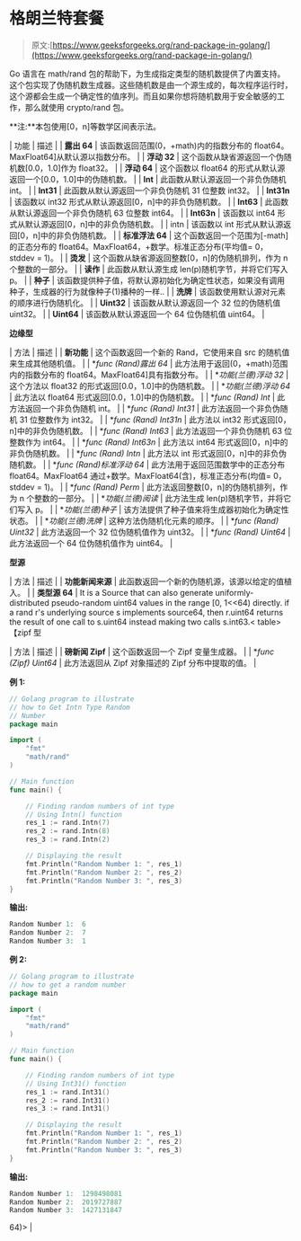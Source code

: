 # 格朗兰特套餐

> 原文:[https://www.geeksforgeeks.org/rand-package-in-golang/](https://www.geeksforgeeks.org/rand-package-in-golang/)

Go 语言在 math/rand 包的帮助下，为生成指定类型的随机数提供了内置支持。这个包实现了伪随机数生成器。这些随机数是由一个源生成的，每次程序运行时，这个源都会生成一个确定性的值序列。而且如果你想将随机数用于安全敏感的工作，那么就使用 crypto/rand 包。

**注:**本包使用[0，n]等数学区间表示法。

| 功能 | 描述 |
| **露出 64** | 该函数返回范围(0，+math)内的指数分布的 float64。MaxFloat64]从默认源以指数分布。 |
| **浮动 32** | 这个函数从缺省源返回一个伪随机数[0.0，1.0]作为 float32。 |
| **浮动 64** | 这个函数以 float64 的形式从默认源返回一个[0.0，1.0]中的伪随机数。 |
| **Int** | 此函数从默认源返回一个非负伪随机 int。 |
| **Int31** | 此函数从默认源返回一个非负伪随机 31 位整数 int32。 |
| **Int31n** | 该函数以 int32 形式从默认源返回[0，n]中的非负伪随机数。 |
| **Int63** | 此函数从默认源返回一个非负伪随机 63 位整数 int64。 |
| **Int63n** | 该函数以 int64 形式从默认源返回[0，n]中的非负伪随机数。 |
| intn | 该函数以 int 形式从默认源返回[0，n]中的非负伪随机数。 |
| **标准浮法 64** | 这个函数返回一个范围为[-math]的正态分布的 float64。MaxFloat64，+数学。标准正态分布(平均值= 0，stddev = 1)。 |
| **烫发** | 这个函数从缺省源返回整数[0，n]的伪随机排列，作为 n 个整数的一部分。 |
| **读作** | 此函数从默认源生成 len(p)随机字节，并将它们写入 p。 |
| **种子** | 该函数提供种子值，将默认源初始化为确定性状态，如果没有调用种子，生成器的行为就像种子(1)播种的一样.. |
| **洗牌** | 该函数使用默认源对元素的顺序进行伪随机化。 |
| **Uint32** | 该函数从默认源返回一个 32 位的伪随机值 uint32。 |
| **Uint64** | 该函数从默认源返回一个 64 位伪随机值 uint64。 |

**边缘型**

| 方法 | 描述 |
| **新功能** | 这个函数返回一个新的 Rand，它使用来自 src 的随机值来生成其他随机值。 |
| **func (*Rand)露出 64** | 此方法用于返回(0，+math)范围内的指数分布的 float64。MaxFloat64]具有指数分布。 |
| **功能(*兰德)浮动 32** | 这个方法以 float32 的形式返回[0.0，1.0]中的伪随机数。 |
| **功能(*兰德)浮动 64** | 此方法以 float64 形式返回[0.0，1.0]中的伪随机数。 |
| **func (*Rand) Int** | 此方法返回一个非负伪随机 int。 |
| **func (*Rand) Int31** | 此方法返回一个非负伪随机 31 位整数作为 int32。 |
| **func (*Rand) Int31n** | 此方法以 int32 形式返回[0，n]中的非负伪随机数。 |
| **func (*Rand) Int63** | 此方法返回一个非负伪随机 63 位整数作为 int64。 |
| **func (*Rand) Int63n** | 此方法以 int64 形式返回[0，n]中的非负伪随机数。 |
| **func (*Rand) Intn** | 此方法以 int 形式返回[0，n]中的非负伪随机数。 |
| **func (*Rand)标准浮动 64** | 此方法用于返回范围数学中的正态分布 float64。MaxFloat64 通过+数学。MaxFloat64(含)，标准正态分布(均值= 0，stddev = 1)。 |
| **func (*Rand) Perm** | 此方法返回整数[0，n]的伪随机排列，作为 n 个整数的一部分。 |
| **功能(*兰德)阅读** | 此方法生成 len(p)随机字节，并将它们写入 p。 |
| **功能(*兰德)种子** | 该方法提供了种子值来将生成器初始化为确定性状态。 |
| **功能(*兰德)洗牌** | 这种方法伪随机化元素的顺序。 |
| **func (*Rand) Uint32** | 此方法返回一个 32 位伪随机值作为 uint32。 |
| **func (*Rand) Uint64** | 此方法返回一个 64 位伪随机值作为 uint64。 |

**型源**

| 方法 | 描述 |
| **功能新闻来源** | 此函数返回一个新的伪随机源，该源以给定的值植入。 |
| **类型源 64** | It is a Source that can also generate uniformly-distributed pseudo-random uint64 values in the range [0, 1<<64) directly. if a rand r's underlying source s implements source64, then r.uint64 returns the result of one call to s.uint64 instead making two calls s.int63.< table>【zipf 型

&#124; 方法 &#124; 描述 &#124;
&#124; **磅新闻 Zipf** &#124; 这个函数返回一个 Zipf 变量生成器。 &#124;
&#124; **func (*Zipf) Uint64** &#124; 此方法返回从 Zipf 对象描述的 Zipf 分布中提取的值。 &#124;

**例 1:**

```go
// Golang program to illustrate 
// how to Get Intn Type Random  
// Number 
package main 

import ( 
    "fmt"
    "math/rand"
) 

// Main function 
func main() { 

    // Finding random numbers of int type 
    // Using Intn() function 
    res_1 := rand.Intn(7) 
    res_2 := rand.Intn(8) 
    res_3 := rand.Intn(2) 

    // Displaying the result 
    fmt.Println("Random Number 1: ", res_1) 
    fmt.Println("Random Number 2: ", res_2) 
    fmt.Println("Random Number 3: ", res_3) 
} 
```

**输出:**

```go
Random Number 1:  6
Random Number 2:  7
Random Number 3:  1

```

**例 2:**

```go
// Golang program to illustrate 
// how to get a random number 
package main 

import ( 
    "fmt"
    "math/rand"
) 

// Main function 
func main() { 

    // Finding random numbers of int type 
    // Using Int31() function 
    res_1 := rand.Int31() 
    res_2 := rand.Int31() 
    res_3 := rand.Int31() 

    // Displaying the result 
    fmt.Println("Random Number 1: ", res_1) 
    fmt.Println("Random Number 2: ", res_2) 
    fmt.Println("Random Number 3: ", res_3) 
} 
```

**输出:**

```go
Random Number 1:  1298498081
Random Number 2:  2019727887
Random Number 3:  1427131847

```

64)> |